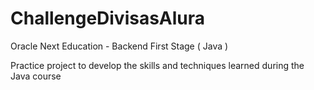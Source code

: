 # ChallengeDivisasAlura

Oracle Next Education - Backend First Stage ( Java )

Practice project to develop the skills and techniques learned during the Java course

